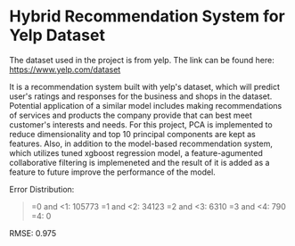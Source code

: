 # Hybrid Recommendation System for Yelp Dataset
The dataset used in the project is from yelp. The link can be found here: https://www.yelp.com/dataset

It is a recommendation system built with yelp's dataset, which will predict user's ratings and responses for the business and shops in the dataset. Potential application of a similar model includes making recommendations of services and products the company provide that can best meet customer's interests and needs.
For this project, PCA is implemented to reduce dimensionality and top 10 principal components are kept as features. Also, in addition to the model-based recommendation system, which utilizes tuned xgboost regression model, a feature-agumented collaborative filtering is implemeneted and the result of it is added as a feature to future improve the performance of the model.

Error Distribution:
>=0 and <1: 105773
>=1 and <2: 34123
>=2 and <3: 6310
>=3 and <4: 790
>=4: 0

RMSE: 0.975

